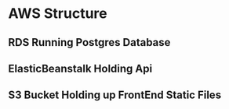 # AWS Structure

## RDS Running Postgres Database

## ElasticBeanstalk Holding Api

## S3 Bucket Holding up FrontEnd Static Files

